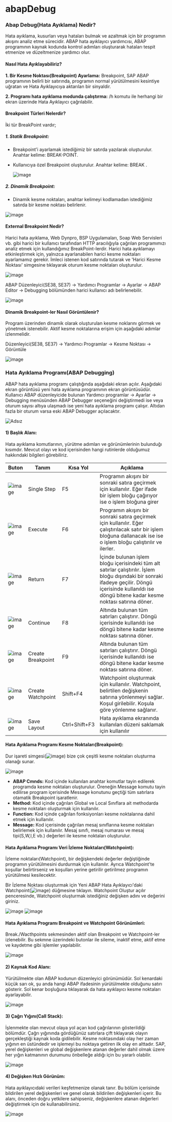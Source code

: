 # abapDebug

### Abap Debug(Hata Ayıklama) Nedir?

Hata ayıklama, kusurları veya hataları bulmak ve azaltmak için bir programın akışını analiz etme sürecidir. ABAP hata ayıklayıcı yardımcısı, ABAP programının kaynak kodunda kontrol adımları oluşturarak hataları tespit etmenize ve düzeltmenize yardımcı olur.

#### Nasıl Hata Ayıklayabiliriz?

**1. Bir Kesme Noktası(Breakpoint) Ayarlama:** Breakpoint, SAP ABAP programının belirli bir satırında, programın normal yürütülmesini kesintiye uğratan ve Hata Ayıklayıcıya aktarılan bir sinyaldir.

**2. Programı hata ayıklama modunda çalıştırma:** /h komutu ile herhangi bir ekran üzerinde Hata Ayıklayıcı çağrılabilir.


#### Breakpoint Türleri Nelerdir?

İki tür BreakPoint vardır;

##### 1. Statik Breakpoint:
- Breakpoint'i ayarlamak istediğimiz bir satırda yazılarak oluşturulur. Anahtar kelime: BREAK-POINT.
- Kullanıcıya özel Breakpoint oluşturulur. Anahtar kelime: BREAK <USERNAME>.

  ![image](https://user-images.githubusercontent.com/26427511/159174222-a8c950c0-eb2a-43ea-95c5-79a316bfebae.png)
  
##### 2. Dinamik Breakpoint:
- Dinamik kesme noktaları, anahtar kelimeyi kodlamadan istediğimiz satırda bir kesme noktası belirlenir. 
  
![image](https://user-images.githubusercontent.com/26427511/159176397-ee75727d-ce6e-43e9-b1d1-a6b87810777d.png)

#### External Breakpoint Nedir?

Harici hata ayıklama, Web Dynpro, BSP Uygulamaları, Soap Web Servisleri vb. gibi harici bir kullanıcı tarafından HTTP aracılığıyla çağrılan programımızı analiz etmek için kullandığımız BreakPoint-lerdir. Harici hata ayıklamayı etkinleştirmek için, yalnızca ayarlanabilen harici kesme noktaları ayarlamamız gerekir. İmleci istenen kod satırında tutarak ve 'Harici Kesme Noktası' simgesine tıklayarak oturum kesme noktaları oluşturulur.
  
![image](https://user-images.githubusercontent.com/26427511/159176653-0a139f8d-76db-4fc6-a7d9-73d801a1e5d8.png)

ABAP Düzenleyici(SE38, SE37) → Yardımcı Programlar → Ayarlar → ABAP Editor → Debugging bölümünden harici kullanıcı adı belirlenebilir.

![image](https://user-images.githubusercontent.com/26427511/159176942-f23c6dc9-eceb-4fa8-827c-10987497264b.png)

  
#### Dinamik Breakpoint-ler Nasıl Görüntülenir?

Program üzerinden dinamik olarak oluşturulan kesme noklarını görmek ve yönetmek istenebilir. Aktif kesme noktalarına erişim için aşağıdaki adımlar izlenmelidir.

Düzenleyici(SE38, SE37) → Yardımcı Programlar → Kesme Noktası → Görüntüle

![image](https://user-images.githubusercontent.com/26427511/159177491-8555ea73-1809-41e9-9b8f-8f1e4226f614.png)
  

### Hata Ayıklama Programı(ABAP Debugging)
  
  ABAP hata ayıklama programı çalıştığında aşağıdaki ekran açılır. Aşağıdaki ekran görüntüsü yeni hata ayıklama programının ekran görüntüsüdür. Kullanıcı ABAP düzenleyicide bulunan Yardımcı programlar  → Ayarlar  → Debugging menüsünden ABAP Debugger seçeneğini değiştirmedi ise veya oturum sayısı altıya ulaşmadı ise yeni hata ayıklama programı çalışır. Altıdan fazla bir oturum varsa eski ABAP Debugger açılacaktır.
 
![Adsız](https://user-images.githubusercontent.com/26427511/159178998-b561cfcb-10c1-4ffa-96ad-f23cfda89f96.png)


#### 1) Başlık Alanı:
  Hata ayıklama komutlarının, yürütme adımları ve görünümlerinin bulunduğı kısımdır. Mevcut olayı ve kod içerisinden hangi rutinlerde olduğumuz hakkındaki bilgileri görebiliriz.

| Buton      | Tanım       | Kısa Yol    | Açıklama    |   
| -----------| ----------- | ----------- | ----------- |
|![image](https://user-images.githubusercontent.com/26427511/159179805-5753a4e1-67eb-41e0-83d3-cd3a51eabd94.png)| Single Step | F5  | Programın akışını bir sonraki satıra geçirmek için kullanılır. Eğer ifade bir işlem bloğu çağırıyor ise o işlem bloğuna girer |
|![image](https://user-images.githubusercontent.com/26427511/159179936-7a8aa509-830d-430b-a063-99af43616fd8.png)| Execute | F6  | Programın akışını bir sonraki satıra geçirmek için kullanılır. Eğer çalıştırılacak satır bir işlem bloğuna dallanacak ise ise o işlem bloğu çalıştırılır ve ilerler. |
|![image](https://user-images.githubusercontent.com/26427511/159181392-b6fa23bd-80a3-4242-96f4-949f3e4e312e.png)| Return | F7  | İçinde bulunan işlem bloğu içerisindeki tüm alt satırlar çalıştırılır. İşlem bloğu dışındaki bir sonraki ifadeye geçilir. Döngü içerisinde kullanıldı ise döngü bitene kadar kesme noktası satırına döner. |
|![image](https://user-images.githubusercontent.com/26427511/159182042-a9d31bb6-6d00-4e00-bdec-78c2a0b2213d.png)| Continue | F8 | Altında bulunan tüm satırları çalıştırır. Döngü içerisinde kullanıldı ise döngü bitene kadar kesme noktası satırına döner. |
|![image](https://user-images.githubusercontent.com/26427511/159182736-c488d148-8886-4dab-b5be-7ec32f260dd0.png)| Create Breakpoint | F9 | Altında bulunan tüm satırları çalıştırır. Döngü içerisinde kullanıldı ise döngü bitene kadar kesme noktası satırına döner. |
|![image](https://user-images.githubusercontent.com/26427511/159183696-0b1dbcea-f985-43c2-a2ba-60ac93132000.png)| Create Watchpoint | Shift+F4 | Watchpoint oluşturmak için kullanılır. Watchpoint, belirtilen değişkenin satırına yönlenmeyi sağlar. Koşul girilebilir. Koşula göre yönlenme sağlanır. |
|![image](https://user-images.githubusercontent.com/26427511/159183653-3d95196e-2458-4f73-ad52-290409aa1798.png)| Save Layout | Ctrl+Shift+F3 |Hata ayıklama ekranında kullanılan düzeni saklamak için kullanılır |

  
#### Hata Ayıklama Programı Kesme Noktaları(Breakpoint):
  
 Dur işareti simgesi(![image](https://user-images.githubusercontent.com/26427511/159182736-c488d148-8886-4dab-b5be-7ec32f260dd0.png)) bize çok çeşitli kesme noktaları oluşturma olanağı sunar.

![image](https://user-images.githubusercontent.com/26427511/159184747-af04e24a-89fb-442e-bdd2-01b685add79c.png)

- **ABAP Cmnds:** Kod içinde kullanılan anahtar komutlar tayin edilerek programda kesme noktaları oluşturulur. Öreneğin Message komutu tayin edilirse program içerisinde Message konutunu geçtiği tüm satırlara otamatik Breakpoint işaratlenir. 
- **Method:** Kod içinde çağrılan Global ve Local Sınıflara ait methodarda kesme noktaları oluşturmak için kullanılır.
- **Function:** Kod içinde çağrılan fonksiyonları kesme noktalarına dahil etmek için kullanılır.
- **Message:** Kod içerisinde çağrılan mesaj sınıflarına kesme noktaları belirlemek için kullanılır. Mesaj sınıfı, mesaj numarası ve mesaj tipi(S,W,I,E vb.) değerleri ile kesme noktaları oluşturulur.
 
#### Hata Ayıklama Programı Veri İzleme Noktaları(Watchpoint):
  
İzleme noktaları(Watchpoint), bir değişkendeki değerler değiştiğinde programın yürütülmesini durdurmak için kullanılır. Ayrıca Watchpoint'te koşullar belirtirseniz ve koşulları yerine getirilir getirilmez programın yürütülmesi kesilecektir.
  
Bir İzleme Noktası oluşturmak için Yeni ABAP Hata Ayıklayıcı'daki Watchpoint(![image](https://user-images.githubusercontent.com/26427511/159183696-0b1dbcea-f985-43c2-a2ba-60ac93132000.png)) düğmesine tıklayın. Watchpoint Oluştur açılır penceresinde, Watchpoint oluşturmak istediğiniz değişken adını ve değerini giriniz.

![image](https://user-images.githubusercontent.com/26427511/159186295-db83c83a-9aa6-41d0-a060-cfa494d4626e.png)
![image](https://user-images.githubusercontent.com/26427511/159186420-745de0da-4ebf-4720-b80e-e8ba4529bde2.png)
  
#### Hata Ayıklama Programı Breakpoint ve Watchpoint Görünümleri:
  
Break./Wacthpoints sekmesinden aktif olan Breakpoint ve Watchpoint-ler izlenebilir. Bu sekmne üzerindeki butonlar ile sileme, inaktif etme, aktif etme ve kaydetme gibi işlemler yapılabilir.

![image](https://user-images.githubusercontent.com/26427511/159187242-a9daa3f8-6c1f-4df5-a20f-359a8c07d8e0.png)

  
#### 2) Kaynak Kod Alanı:
  Yürütülmekte olan ABAP kodunun düzenleyici görünümüdür. Sol kenardaki küçük sarı ok, şu anda hangi ABAP ifadesinin yürütülmekte olduğunu satırı gösterir. Sol kenar boşluğuna tıklayarak da hata ayıklayıcı kesme noktaları ayarlayabilir.

![image](https://user-images.githubusercontent.com/26427511/159188154-5e160a75-92a5-4b6a-b6fc-55cbf4f1e84b.png)


#### 3) Çağrı Yığını(Call Stack):
  İşlenmekte olan mevcut olaya yol açan kod çağrılarının gösterildiği bölümdür. Çağrı yığınında gördüğünüz satırlara çift tıklayarak olayın gerçekleştiği kaynak koda gidilebilir. Kesme noktasındaki olay her zaman yığının en üstündedir ve işlemeyi bu noktaya getiren ilk olay en alttadır. SAP, yerel değişkenleri ve global değişkenlere atanan değerler dahil olmak üzere her yığın katmanının durumunu önbelleğe aldığı için bu yararlı olabilir.

![image](https://user-images.githubusercontent.com/26427511/159188345-5c07c03d-7325-45f3-b1ea-c05683dbee8d.png)

  
#### 4) Değişken Hızlı Görünüm:
  Hata ayıklayıcıdaki verileri keşfetmenize olanak tanır. Bu bölüm içerisinde bildirilen yerel değişkenleri ve genel olarak bildirilen değişkenleri içerir. Bu alanı, önceden doğru yetkilere sahipseniz, değişkenlere atanan değerleri değiştirmek için de kullanabilirsiniz.
  
![image](https://user-images.githubusercontent.com/26427511/159188524-94841168-afd0-4ec1-8575-29a5e459cb7d.png) 

 




  

  







